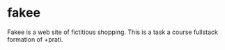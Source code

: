 # fakee
Fakee is a web site of fictitious shopping. This is a task a course fullstack formation of +prati.
